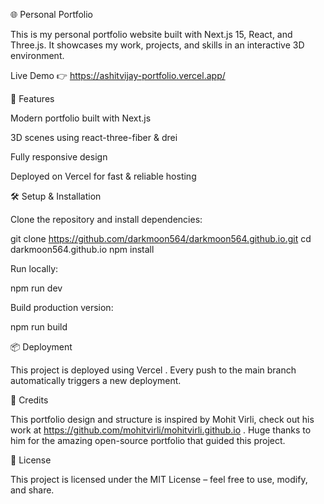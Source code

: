 🌐 Personal Portfolio

This is my personal portfolio website built with Next.js 15, React, and Three.js.
It showcases my work, projects, and skills in an interactive 3D environment.

Live Demo 👉 https://ashitvijay-portfolio.vercel.app/

🚀 Features

Modern portfolio built with Next.js

3D scenes using react-three-fiber & drei

Fully responsive design

Deployed on Vercel for fast & reliable hosting

🛠️ Setup & Installation

Clone the repository and install dependencies:

git clone https://github.com/darkmoon564/darkmoon564.github.io.git
cd darkmoon564.github.io
npm install


Run locally:

npm run dev


Build production version:

npm run build

📦 Deployment

This project is deployed using Vercel
.
Every push to the main branch automatically triggers a new deployment.

🙌 Credits

This portfolio design and structure is inspired by Mohit Virli, check out his work at https://github.com/mohitvirli/mohitvirli.github.io
.
Huge thanks to him for the amazing open-source portfolio that guided this project.

📄 License

This project is licensed under the MIT License – feel free to use, modify, and share.
